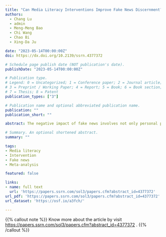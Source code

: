 ```yaml
---
title: "Can Media Literacy Interventions Improve Fake News Discernment? A Meta-Analysis"
authors:
  - Chang Lu
  - admin
  - Meng-Meng Bao
  - Chi Wang
  - Chao Bi
  - Xing-Da Ju

date: "2023-05-14T00:00:00Z"
doi: https://dx.doi.org/10.2139/ssrn.4377372

# Schedule page publish date (NOT publication's date).
publishDate: "2023-05-14T00:00:00Z"

# Publication type.
# Legend: 0 = Uncategorized; 1 = Conference paper; 2 = Journal article;
# 3 = Preprint / Working Paper; 4 = Report; 5 = Book; 6 = Book section;
# 7 = Thesis; 8 = Patent
publication_types: ["3"]

# Publication name and optional abbreviated publication name.
publication: ""
publication_short: ""

abstract: The negative impact of fake news involves not only personal perception and decision-making but also various aspects of society, such as public opinion, the economy, politics, etc. Improving individuals’ ability to discern fake news can reduce its harmful effects while enhancing media literacy is an effective way to better deal with it. However, previous research on media literacy interventions in improving fake news discernment has not yielded consistent results. This study systematically collected 33 independent studies and used meta-analysis to examine the effect of media literacy interventions in enhancing fake news discernment (n=36,256). Results showed that media literacy interventions significantly improved fake news discernment (d=0.53, 95%CI [0.28, 0.78]). Interventions were more effective in the course, game, and video intervention forms, and participants were older adults. In contrast, intervention location and measuring time did not influence the intervention effect.

# Summary. An optional shortened abstract.
summary: ""

tags:
- Media literacy
- Intervention
- Fake news
- Meta-analysis

featured: false

links:
- name: full text
  url: 'https://papers.ssrn.com/sol3/papers.cfm?abstract_id=4377372'
url_pdf: 'https://papers.ssrn.com/sol3/papers.cfm?abstract_id=4377372'
url_dataset: 'https://osf.io/a3fch/'

---
```


{{% callout note %}}
Know more about the article by visit https://papers.ssrn.com/sol3/papers.cfm?abstract_id=4377372 .
{{% /callout %}}


